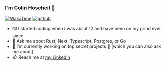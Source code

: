 
### I'm Colin Hoscheit 👋

[![WakaTime](https://wakatime.com/badge/user/82cdae6a-ce3c-4063-8986-f4c5ae89b50d.svg)](https://wakatime.com/@82cdae6a-ce3c-4063-8986-f4c5ae89b50d)
[![github](https://img.shields.io/github/followers/cchosch?logo=github&style=plastic)](https://github.com/cchosch?tab=followers)

- ⌨️ I started coding when I was about 12 and have been on my grind ever since
- 💬 Ask me about Rust, Next, Typescript, Postgres, or Go
- 🔭 I’m currently working on top secret projects 🤫 (which you can also ask me about)
- 📫 Reach me at [my LinkedIn](https://www.linkedin.com/in/colin-hoscheit/)


